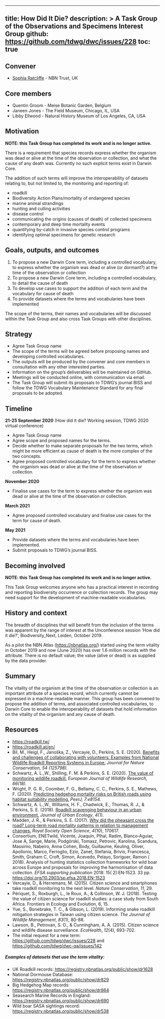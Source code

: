 
---
title: How Did It Die?
description: >
  A Task Group of the Observations and Specimens Interest Group
github: https://github.com/tdwg/dwc/issues/228
toc: true
---

## Convener

- [Sophia Ratcliffe](mailto:s.ratcliffe@nbn.org.uk) - NBN Trust, UK

## Core members

- Quentin Groom - Meise Botanic Garden, Belgium
- Janeen Jones - The Field Museum, Chicago, IL, USA
- Libby Ellwood - Natural History Museum of Los Angeles, CA, USA

## Motivation

**NOTE: this Task Group has completed its work and is no longer active.**

There is a requirement that species records express whether the organism was dead or alive at the time of the observation or collection, and what the cause of any death was. Currently no such explicit terms exist in Darwin Core.

The addition of such terms will improve the interoperability of datasets relating to, but not limited to, the monitoring and reporting of:

- roadkill
- Biodiversity Action Plans/mortality of endangered species
- marine animal strandings
- hunting and culling activities
- disease control
- communicating the origins (causes of death) of collected specimens
- contemporary and deep time mortality events
- quantifying by-catch in invasive species control programs
- identifying optimal specimens for genetic research

## Goals, outputs, and outcomes

1. To propose a new Darwin Core term, including a controlled vocabulary, to express whether the organism was dead or alive (or dormant?) at the time of the observation or collection
2. To propose a new Darwin Core term, including a controlled vocabulary, to detail the cause of death
3. To develop use cases to support the addition of each term and the vocabulary for cause of death
4. To provide datasets where the terms and vocabularies have been implemented

The scope of the terms, their names and vocabularies will be discussed within the Task Group and also cross Task Groups with other disciplines.

## Strategy 

- Agree Task Group name
- The scope of the terms will be agreed before proposing names and developing controlled vocabularies.
- The outputs will be produced by the convener and core members in consultation with any other interested parties.
- Information on the group’s deliverables will be maintained on GitHub.
- Meetings will be conducted online, with communication via email.
- The Task Group will submit its proposals to TDWG’s journal BISS and follow the TDWG Vocabulary Maintenance Standard for any final proposals to be adopted.

## Timeline

**21-25 September 2020** (How did it die? Working session, TDWG 2020 virtual conference)

- Agree Task Group name
- Agree scope and proposed names for the terms.
- Decide whether to make separate proposals for the two terms, which might be more efficient as cause of death is the more complex of the two concepts.
- Agree proposed controlled vocabulary for the term to express whether the organism was dead or alive at the time of the observation or collection.

**November 2020**

- Finalise use cases for the term to express whether the organism was dead or alive at the time of the observation or collection.

**March 2021**

- Agree proposed controlled vocabulary and finalise use cases for the term for cause of death.

**May 2021**

- Provide datasets where the terms and vocabularies have been implemented.
- Submit proposals to TDWG’s journal BISS.

## Becoming involved

**NOTE: this Task Group has completed its work and is no longer active.**

This Task Group welcomes anyone who has a practical interest in recording and reporting biodiversity occurrence or collection records. The group may need support for the development of machine-readable vocabularies.

## History and context

The breadth of disciplines that will benefit from the inclusion of the terms was apparent by the range of interest at the Unconference session ‘How did it die?’, Biodiversity_Next, Leiden, October 2019.

As a pilot the NBN Atlas (https://nbnatlas.org/) started using the term vitality in October 2019 and now (June 2020) has over 1.6 million records with the attribute. There is no default value; the value (alive or dead) is as supplied by the data provider.

## Summary

The vitality of the organism at the time of the observation or collection is an important attribute of a species record, which currently cannot be expressed in a machine-readable manner. This group has been convened to propose the addition of terms, and associated controlled vocabularies, to Darwin Core to enable the interoperability of datasets that hold information on the vitality of the organism and any cause of death.

## Resources

- <https://roadkill.tw/>  
- <https://roadkill.at/en/>
- Bíl, M., Heigl, F., Janoška, Z., Vercayie, D., Perkins, S. E. (2020). [Benefits and challenges of collaborating with volunteers: Examples from National Wildlife Roadkill Reporting Systems in Europe.](https://www-sciencedirect-com.abc.cardiff.ac.uk/science/article/pii/S1617138119303449) _Journal for Nature Conservation, 54 (125798)._
- Schwartz, A. L.,W., Shilling, F. M. & Perkins, S. E. (2020). [The value of monitoring wildlife roadkill.](https://link.springer.com/article/10.1007/s10344-019-1357-4) _European Journal of Wildlife Research, 66(18)._
- Wright, P. G. R., Coomber, F. G., Bellamy, C. C., Perkins, S. E., Mathews, F. (2020). [<span class="underline">Predicting hedgehog mortality risks on British roads using habitat suitability modelling</span>.](https://peerj.com/articles/8154/) _PeerJ, 7:e8154._
- Schwartz, A. L.,W., Williams, H. F., Chadwick, E., Thomas, R. J., & Perkins, S. E. (2018). [Roadkill scavenging behaviour in an urban environment.](https://academic.oup.com/jue/article/4/1/juy006/4995187) _Journal of Urban Ecology_, _4_(1).
- Madden, J. R., & Perkins, S. E. (2017). [Why did the pheasant cross the road? Long-term road mortality patterns in relation to management changes.](http://rsos.royalsocietypublishing.org/content/4/10/170617) _Royal Society Open Science_, _4_(10), 170617.
- Consortium, ENETwild, Vicente, Joaquín, Plhal, Radim, Blanco‐Aguiar, Jose A, Sange, Marie, Podgórski, Tomasz, Petrovic, Karolina, Scandura, Massimo, Nabeiro, Anna Cohen, Body, Guillaume, Keuling, Oliver, Apollonio, Marco, Ferroglio, Ezio, Zanet, Stefania, Brivio, Francesca, Smith, Graham C, Croft, Simon, Acevedo, Pelayo, Soriguer, Ramon ( 2018). Analysis of hunting statistics collection frameworks for wild boar across Europe and proposals for improving the harmonisation of data collection. _EFSA supporting publication_ 2018: 15( 2):EN‐1523. 33 pp. <https://doi.org/10.2903/sp.efsa.2018.EN-1523>
- Vercayie, D., & Herremans, M. (2015). Citizen science and smartphones take roadkill monitoring to the next level. _Nature Conservation_, _11_, 29. 
- Périquet, S., Roxburgh, L., le Roux, A., & Collinson, W. J. (2018). Testing the value of citizen science for roadkill studies: a case study from South Africa. Frontiers in Ecology and Evolution, 6, 15.
- Yue, S., Bonebrake, T. C., & Gibson, L. (2019). Informing snake roadkill mitigation strategies in Taiwan using citizen science. _The Journal of Wildlife Management_, _83_(1), 80-88. 
- Lawson, B., Petrovan, S. O., & Cunningham, A. A. (2015). Citizen science and wildlife disease surveillance. _EcoHealth_, _12_(4), 693-702. 
- The initial request for a new term: <https://github.com/tdwg/dwc/issues/228> and <https://github.com/tdwg/dwc-qa/issues/142>

##### Examples of datasets that use the term vitality:

- UK Roadkill records: <https://registry.nbnatlas.org/public/show/dr1628>
- National Dormouse Database: <https://registry.nbnatlas.org/public/show/dr829>
- Big Hedgehog Map records: <https://registry.nbnatlas.org/public/show/dr864>
- Seasearch Marine Records in England: <https://registry.nbnatlas.org/public/show/dr690>
- Wild boar SASA sightings record: <https://registry.nbnatlas.org/public/show/dr538>
